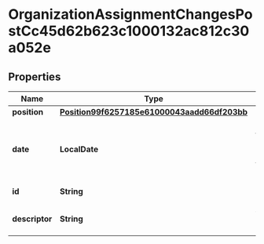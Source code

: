 

# OrganizationAssignmentChangesPostCc45d62b623c1000132ac812c30a052e


## Properties

| Name | Type | Description | Notes |
|------------ | ------------- | ------------- | -------------|
|**position** | [**Position99f6257185e61000043aadd66df203bb**](Position99f6257185e61000043aadd66df203bb.md) |  |  [optional] |
|**date** | **LocalDate** | The date this business process takes effect. |  |
|**id** | **String** | Id of the instance |  [optional] |
|**descriptor** | **String** | A preview of the instance |  [optional] |



